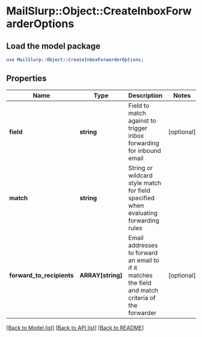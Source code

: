 # MailSlurp::Object::CreateInboxForwarderOptions

## Load the model package
```perl
use MailSlurp::Object::CreateInboxForwarderOptions;
```

## Properties
Name | Type | Description | Notes
------------ | ------------- | ------------- | -------------
**field** | **string** | Field to match against to trigger inbox forwarding for inbound email | [optional] 
**match** | **string** | String or wildcard style match for field specified when evaluating forwarding rules | 
**forward_to_recipients** | **ARRAY[string]** | Email addresses to forward an email to if it matches the field and match criteria of the forwarder | [optional] 

[[Back to Model list]](../README#documentation-for-models) [[Back to API list]](../README#documentation-for-api-endpoints) [[Back to README]](../README)


